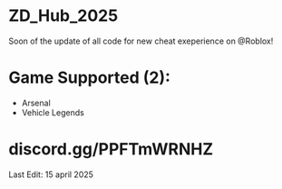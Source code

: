 # ZD_Hub_2025

Soon of the update of all code for new cheat exeperience on @Roblox!

# Game Supported (2):
- Arsenal
- Vehicle Legends

# discord.gg/PPFTmWRNHZ


Last Edit: 15 april 2025
